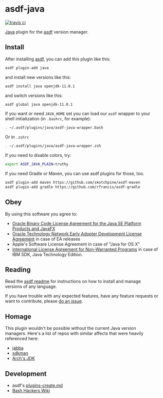 # asdf-java

[![travis ci](https://travis-ci.org/skotchpine/asdf-java.svg?branch=master)](https://travis-ci.org/skotchpine/asdf-java)

[Java](https://www.java.com/en/) plugin for the [asdf](https://github.com/asdf-vm/asdf) version manager.

## Install

After installing [asdf](https://github.com/asdf-vm/asdf),
you can add this plugin like this:

```bash
asdf plugin-add java
```

and install new versions like this:

```bash
asdf install java openjdk-11.0.1
```

and switch versions like this:

```bash
asdf global java openjdk-11.0.1
```

If you want or need `JAVA_HOME` set you can load our `asdf` wrapper to your shell initialization (in `.bashrc`, for example):

```bash
. ~/.asdf/plugins/java/asdf-java-wrapper.bash
```

Or in `.zshrc`

```zsh
. ~/.asdf/plugins/java/asdf-java-wrapper.zsh
```

If you need to disable colors, try:

```bash
export ASDF_JAVA_PLAIN=truthy
```

If you need Gradle or Maven, you can use asdf plugins for those, too.

```bash
asdf plugin-add maven https://github.com/skotchpine/asdf-maven
asdf plugin-add gradle https://github.com/rfrancis/asdf-gradle
```

## Obey

By using this software you agree to:

- [Oracle Binary Code License Agreement for the Java SE Platform Products and JavaFX](http://www.oracle.com/technetwork/java/javase/terms/license/index.html)
- [Oracle Technology Network Early Adopter Development License Agreement](http://www.oracle.com/technetwork/licenses/ea-license-noexhibits-1938914.html) in case of EA releases
- Apple's Software License Agreement in case of "Java for OS X"
- [International License Agreement for Non-Warranted Programs](http://www14.software.ibm.com/cgi-bin/weblap/lap.pl?la_formnum=&li_formnum=L-PMAA-A3Z8P2&l=en) in case of IBM SDK, Java Technology Edition.

## Reading

Read the [asdf readme](https://github.com/asdf-vm/asdf)
for instructions on how to install and manage versions of any language.

If you have trouble with any expected features,
have any feature requests or want to contribute,
please [do an issue](https://github.com/skotchpine/asdf-java/issues).

## Homage

This plugin wouldn't be possible without the current Java version managers.
Here's a list of repos with similar affects that were heavily referenced here:

- [jabba](https://github.com/hsyiko/jabba)
- [sdkman](https://github.com/sdkman/sdkman-cli)
- [Arch's JDK](https://aur.archlinux.org/packages/jdk/)

## Development

- asdf's [plugins-create.md](https://github.com/asdf-vm/asdf/blob/master/docs/plugins-create.md)
- [Bash Hackers Wiki](http://wiki.bash-hackers.org/)
